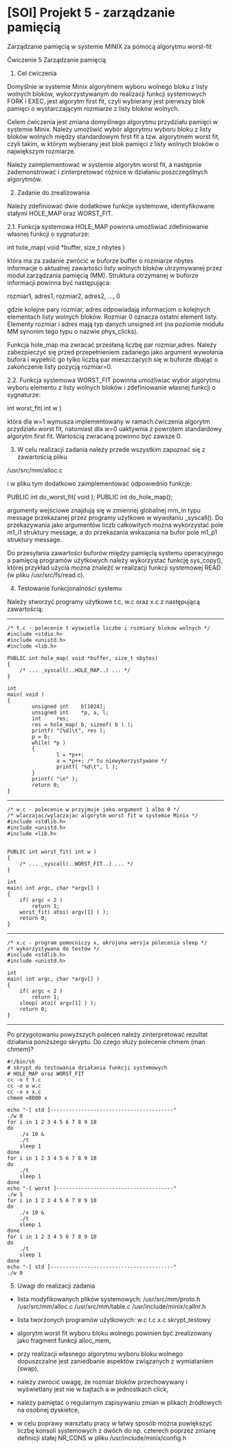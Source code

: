 # [SOI] Projekt 5 - zarządzanie pamięcią
Zarządzanie pamięcią w systemie MINIX za pomocą algorytmu worst-fit

Ćwiczenie 5
Zarządzanie pamięcią


1. Cel ćwiczenia

Domyślnie w systemie Minix algorytmem wyboru wolnego bloku z listy
wolnych bloków, wykorzystywanym do realizacji funkcji systemowych FORK i
EXEC, jest algorytm first fit, czyli wybierany jest pierwszy blok
pamięci o wystarczającym rozmiarze z listy bloków wolnych.

Celem ćwiczenia jest zmiana domyślnego algorytmu przydziału pamięci w
systemie Minix. Należy umożliwić wybór algorytmu wyboru bloku z listy
bloków wolnych między standardowym first fit a tzw. algorytmem worst
fit, czyli takim, w którym wybierany jest blok pamięci z listy wolnych
bloków o największym rozmiarze.

Należy zaimplementować w systemie algorytm worst fit, a następnie
zademonstrować i zinterpretować różnice w działaniu poszczególnych
algorytmów.


2. Zadanie do zrealizowania

Należy zdefiniować dwie dodatkowe funkcje systemowe, identyfikowane stałymi
HOLE_MAP oraz WORST_FIT.


2.1. Funkcja systemowa HOLE_MAP powinna umożliwiać zdefiniowanie własnej
funkcji o sygnaturze:

int hole_map( void *buffer, size_t nbytes )

która ma za zadanie zwrócić w buforze buffer o rozmiarze nbytes informacje o
aktualnej zawartości listy wolnych bloków utrzymywanej przez moduł
zarządzania pamięcią (MM). Struktura otrzymanej w buforze informacji powinna
być następująca: 
  
  rozmiar1, adres1, rozmiar2, adres2, ..., 0

gdzie kolejne pary rozmiar, adres odpowiadają informacjom o kolejnych
elementach listy wolnych bloków. Rozmiar 0 oznacza ostatni element listy.
Elementy rozmiar i adres mają typ danych unsigned int (na poziomie modułu MM
synonim tego typu o nazwie phys_clicks).

Funkcja hole_map ma zwracać przesłaną liczbę par rozmiar,adres. Należy
zabezpieczyć się przed przepełnieniem zadanego jako argument wywołania
bufora i wypełnić go tylko liczbą par mieszczących się w buforze dbając o
zakończenie listy pozycją rozmiar=0.


2.2. Funkcja systemowa WORST_FIT powinna umożliwiać wybór algorytmu wyboru
elementu z listy wolnych bloków i zdefiniowanie własnej funkcji o
sygnaturze:

int worst_fit( int w )

która dla w=1 wymusza implementowany w ramach ćwiczenia algorytm przydziału
worst fit, natomiast dla w=0 uaktywnia z powrotem standardowy algorytm first
fit. Wartością zwracaną powinno być zawsze 0.

3. W celu realizacji zadania należy przede wszystkim zapoznać się z
zawartością pliku 

/usr/src/mm/alloc.c

i w pliku tym dodatkowo zaimplementować odpowiednio funkcje:

PUBLIC int do_worst_fit( void );
PUBLIC int do_hole_map();

argumenty wejściowe znajdują się w zmiennej globalnej mm_in typu message
przekazanej przez programy użytkowe w wywołaniu _syscall(). Do przekazywania
jako argumentów liczb całkowitych można wykorzystać pole m1_i1 struktury
message, a do przekazania wskazania na bufor pole m1_p1 struktury message.

Do przesyłania zawartości buforów między pamięcią systemu operacyjnego a
pamięcią programów użytkowych należy wykorzystać funkcję sys_copy(), której
przykład użycia można znaleźć w realizacji funkcji systemowej READ
(w pliku /usr/src/fs/read.c).


4. Testowanie funkcjonalności systemu

Należy stworzyć programy użytkowe t.c, w.c oraz x.c z następującą
zawartością:

-------------------------------------------------------------

    /* t.c - polecenie t wyswietla liczbe i rozmiary blokow wolnych */
    #include <stdio.h>
    #include <unistd.h>
    #include <lib.h>
                                                                                    
    PUBLIC int hole_map( void *buffer, size_t nbytes)
    {
    	/* ... _syscall(..HOLE_MAP..) ... */
    }
                                                                                    
    int
    main( void )
    {
            unsigned int    b[1024];
            unsigned int    *p, a, l;
            int     res;
    	    res = hole_map( b, sizeof( b ) );
            printf( "[%d]\t", res );
            p = b;
            while( *p )
            {
                    l = *p++;
                    a = *p++; /* tu niewykorzystywane */
                    printf( "%d\t", l );
            }
            printf( "\n" );
            return 0;
    }
-------------------------------------------------------------
    /* w.c - polecenie w przyjmuje jako argument 1 albo 0 */
    /* wlaczajac/wylaczajac algorytm worst fit w systemie Minix */
    #include <stdlib.h>
    #include <unistd.h>
    #include <lib.h>
    
    
    PUBLIC int worst_fit( int w )
    {
    	/* ... _syscall(..WORST_FIT..) ... */
    }
    
    int
    main( int argc, char *argv[] )
    {
    	if( argc < 2 )
    		return 1;
    	worst_fit( atoi( argv[1] ) );
    	return 0;
    }
-------------------------------------------------------------
    /* x.c - program pomocniczy x, okrojona wersja polecenia sleep */
    /* wykorzystywana do testów */
    #include <stdlib.h>
    #include <unistd.h>
    
    int
    main( int argc, char *argv[] )
    {
    	if( argc < 2 )
    		return 1;
    	sleep( atoi( argv[1] ) );
    	return 0;
    }
-------------------------------------------------------------

Po przygotowaniu powyższych poleceń należy zinterpretować rezultat
działania poniższego skryptu. Do czego służy polecenie chmem (man
chmem)?


    #!/bin/sh
    # skrypt do testowania działania funkcji systemowych 
    # HOLE_MAP oraz WORST_FIT
    cc -o t t.c 
    cc -o w w.c
    cc -o x x.c
    chmem =8000 x
    
    echo "-[ std ]----------------------------------------"
    ./w 0
    for i in 1 2 3 4 5 6 7 8 9 10
    do
    	./x 10 &
    	./t
    	sleep 1
    done
    for i in 1 2 3 4 5 6 7 8 9 10
    do
    	./t
    	sleep 1
    done
    echo "-[ worst ]--------------------------------------"
    ./w 1
    for i in 1 2 3 4 5 6 7 8 9 10
    do
    	./x 10 &
    	./t
    	sleep 1
    done
    for i in 1 2 3 4 5 6 7 8 9 10
    do
    	./t
    	sleep 1
    done
    echo "-[ std ]----------------------------------------"
    ./w 0


5. Uwagi do realizacji zadania

* lista modyfikowanych plików systemowych:
/usr/src/mm/proto.h
/usr/src/mm/alloc.c
/usr/src/mm/table.c
/usr/include/minix/callnr.h

* lista tworzonych programów użytkowych:
w.c
t.c
x.c
skrypt_testowy

* algorytm worst fit wyboru bloku wolnego powinien być zrealizowany jako
fragment funkcji alloc_mem,

* przy realizacji własnego algorytmu wyboru bloku wolnego dopuszczalne
jest zaniedbanie aspektów związanych z wymiataniem (swap),

* należy zwrócić uwagę, że rozmiar bloków przechowywany i wyświetlany
jest nie w bajtach a w jednostkach click,

* należy pamiętać o regularnym zapisywaniu zmian w plikach źródłowych na
osobnej dyskietce,

* w celu poprawy warsztatu pracy w łatwy sposób można powiększyć liczbę
konsoli systemowych z dwóch do np. czterech poprzez zmianę definicji stałej
NR_CONS w pliku /usr/include/minix/config.h

